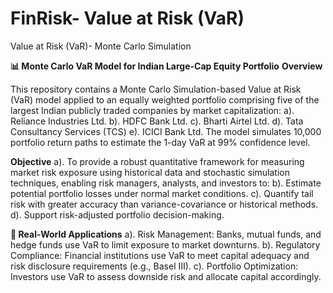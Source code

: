 # FinRisk- Value at Risk (VaR)
Value at Risk (VaR)- Monte Carlo Simulation

**📊 Monte Carlo VaR Model for Indian Large-Cap Equity Portfolio**
**Overview**

This repository contains a Monte Carlo Simulation-based Value at Risk (VaR) model applied to an equally weighted portfolio comprising five of the largest Indian publicly traded companies by market capitalization:
<bv>
a). Reliance Industries Ltd.
b). HDFC Bank Ltd.
c). Bharti Airtel Ltd.
d). Tata Consultancy Services (TCS)
e). ICICI Bank Ltd.
The model simulates 10,000 portfolio return paths to estimate the 1-day VaR at 99% confidence level.

**Objective**
a). To provide a robust quantitative framework for measuring market risk exposure using historical data and stochastic simulation techniques, enabling risk managers, analysts, and investors to:
b). Estimate potential portfolio losses under normal market conditions.
c). Quantify tail risk with greater accuracy than variance-covariance or historical methods.
d). Support risk-adjusted portfolio decision-making.

**💼 Real-World Applications**
a). Risk Management: Banks, mutual funds, and hedge funds use VaR to limit exposure to market downturns.
b). Regulatory Compliance: Financial institutions use VaR to meet capital adequacy and risk disclosure requirements (e.g., Basel III).
c). Portfolio Optimization: Investors use VaR to assess downside risk and allocate capital accordingly.
